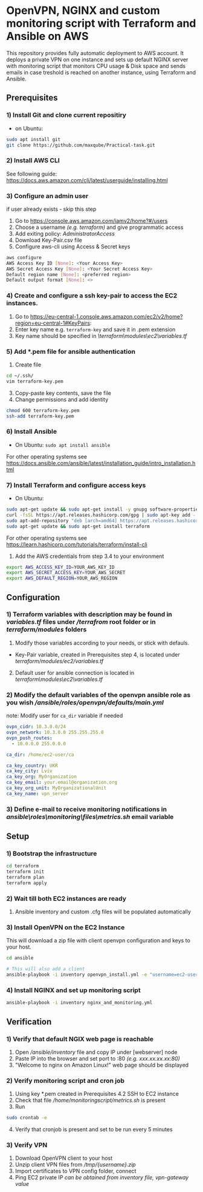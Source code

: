 # OpenVPN, NGINX and custom monitoring script with Terraform and Ansible on AWS

This repository provides fully automatic deployment to AWS account. It deploys a private VPN on one instance and sets up default NGINX server with monitoring script that monitors CPU usage & Disk space and sends emails in case treshold is reached on another instance, using Terraform and Ansible.

## Prerequisites

### 1) Install Git and clone current repositiry

- on Ubuntu: 
```bash
sudo apt install git
git clone https://github.com/maxqube/Practical-task.git
```

### 2) Install AWS CLI

 See following guide: https://docs.aws.amazon.com/cli/latest/userguide/installing.html

### 3) Configure an admin user

if user already exists - skip this step
1.  Go to https://console.aws.amazon.com/iamv2/home?#/users
2.  Choose a username _(e.g. terraform)_ and give programmatic access
3.  Add exiting policy: _AdministratorAccess_
4.  Download Key-Pair.csv file
5.  Configure aws-cli using Access & Secret keys

```bash
aws configure
AWS Access Key ID [None]: <Your Access Key>
AWS Secret Access Key [None]: <Your Secret Access Key>
Default region name [None]: <preferred region>
Default output format [None]: <>
```

### 4) Create and configure a ssh key-pair to access the EC2 instances.

1. Go to https://eu-central-1.console.aws.amazon.com/ec2/v2/home?region=eu-central-1#KeyPairs:
2. Enter key name e.g. `terraform-key` and save it in .pem extension
3. Key name should be specified in _\terraform\modules\ec2\variables.tf_

### 5) Add *.pem file for ansible authentication

1. Create file

```bash
cd ~/.ssh/
vim terraform-key.pem
```
3. Copy-paste key contents, save the file
4. Change permissions and add identity

```bash
chmod 600 terraform-key.pem
ssh-add terraform-key.pem
```

### 6) Install Ansible

- On Ubuntu: `sudo apt install ansible`

For other operating systems see https://docs.ansible.com/ansible/latest/installation_guide/intro_installation.html

### 7) Install Terraform and configure access keys

- On Ubuntu:

```bash
sudo apt-get update && sudo apt-get install -y gnupg software-properties-common curl
curl -fsSL https://apt.releases.hashicorp.com/gpg | sudo apt-key add -
sudo apt-add-repository "deb [arch=amd64] https://apt.releases.hashicorp.com $(lsb_release -cs) main"
sudo apt-get update && sudo apt-get install terraform
```

For other operating systems see https://learn.hashicorp.com/tutorials/terraform/install-cli

1. Add the AWS credentials from step 3.4 to your environment

```bash
export AWS_ACCESS_KEY_ID=YOUR_AWS_KEY_ID
export AWS_SECRET_ACCESS_KEY=YOUR_AWS_SECRET
export AWS_DEFAULT_REGION=YOUR_AWS_REGION
```

## Configuration

### 1) Terraform variables with description may be found in _variables.tf_ files under _/terrafrom_ root folder or in _terraform/modules_ folders

1. Modify those variables according to your needs, or stick with defauls.
- Key-Pair variable, created in Prerequisites step 4, is located under _terraform/modules/ec2/variables.tf_ 
2. Default user for ansible connection is located in _terraform\modules\ec2\variables.tf_

### 2) Modify the default variables of the openvpn ansible role as you wish _/ansible/roles/openvpn/defaults/main.yml_

note: Modify user for `ca_dir` variable if needed 

```yml
ovpn_cidr: 10.3.0.0/24
ovpn_network: 10.3.0.0 255.255.255.0
ovpn_push_routes:
  - 10.0.0.0 255.0.0.0

ca_dir: /home/ec2-user/ca

ca_key_country: UKR
ca_key_city: Lviv
ca_key_org: MyOrganization
ca_key_email: your.email@organization.org
ca_key_org_unit: MyOrganizationalUnit
ca_key_name: vpn_server
```

### 3) Define e-mail to receive monitoring notifications in _ansible\roles\monitoring\files\metrics.sh_ email variable

## Setup

### 1) Bootstrap the infrastructure

```bash
cd terraform
terraform init
terraform plan
terraform apply
```

### 2) Wait till both EC2 instances are ready

1. Ansible inventory and custom .cfg files will be populated automatically

### 3) Install OpenVPN on the EC2 Instance

This will download a zip file with client openvpn configuration and keys to your host.

```bash
cd ansible

# This will also add a client
ansible-playbook -i inventory openvpn_install.yml -e "username=ec2-user" -e "output=/tmp/ec2_vpn.zip"
```

### 4) Install NGINX and set up monitoring script

```bash
ansible-playbook -i inventory nginx_and_monitoring.yml
```

## Verification

### 1) Verify that default NGIX web page is reachable

1. Open _/ansible/inventory_ file and copy IP under [webserver] node
2. Paste IP into the browser and set port to :80 _(e.g. xxx.xx.xx.xx:80)_
3. "Welcome to nginx on Amazon Linux!" web page should be displayed

### 2) Verify monitoring script and cron job

1. Using key *.pem created in Prerequisites 4.2 SSH to EC2 instance
2. Check that file _/home/monitoringscript/metrics.sh_ is present
3. Run
```bash
sudo crontab -e
```
4. Verify that cronjob is present and set to be run every 5 minutes

### 3) Verify VPN

1. Download OpenVPN client to your host
2. Unzip client VPN files from _/tmp/{username}.zip_ 
3. Import certificates to VPN config folder, connect
4. Ping EC2 private IP _can be obtained from inventory file, vpn-gateway value_